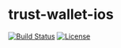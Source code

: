 trust-wallet-ios
============

[![Build Status](https://www.bitrise.io/app/b204b941b1828211/status.svg?token=y_cYo7ApZ2tPxn93h0iGaw&branch=master)](https://www.bitrise.io/app/b204b941b1828211)
[![License](https://img.shields.io/badge/license-MIT-green.svg?style=flat)](https://github.com/fastlane/fastlane/blob/master/LICENSE)
